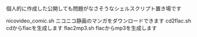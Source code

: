 個人的に作成した公開しても問題がなさそうなシェルスクリプト置き場です

nicovideo\_comic.sh     ニコニコ静画のマンガをダウンロードできます
cd2flac.sh              cdからflacを生成します
flac2mp3.sh             flacからmp3を生成します
